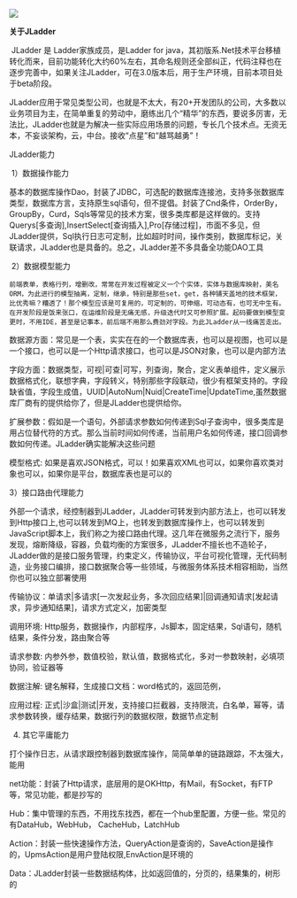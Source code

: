 ![](http://c.ladder2020.com/logo-small-java.jpg)

**关于JLadder**

​	JLadder 是 Ladder家族成员，是Ladder for java，其初版系.Net技术平台移植转化而来，目前功能转化大约60%左右，其命名规则还全部纠正，代码注释也在逐步完善中，如果关注JLadder，可在3.0版本后，用于生产环境，目前本项目处于beta阶段。

   JLadder应用于常见类型公司，也就是不太大，有20+开发团队的公司，大多数以业务项目为主，在简单重复的劳动中，磨练出几个“精华”的东西，要说多厉害，无法比，JLadder也就是为解决一些实际应用场景的问题，专长几个技术点。无资无本，不妄谈架构，云，中台。接收“点星”和“越骂越勇”！

JLadder能力

​	1）数据操作能力

​      基本的数据库操作Dao，封装了JDBC，可选配的数据库连接池，支持多张数据库类型，数据库方言，支持原生sql语句，但不提倡。封装了Cnd条件，OrderBy，GroupBy，Curd，Sqls等常见的技术方案，很多类库都是这样做的。支持Querys[多查询],InsertSelect[查询插入],Pro[存储过程]，市面不多见，但JLadder提供，Sql执行日志可定制，比如超时时间，操作类别，数据库标记，关联请求，JLadder也是具备的。总之，JLadder差不多具备全功能DAO工具

​    2）数据模型能力

 	前端表单，表格行列，增删改，常常在开发过程被定义一个个实体，实体与数据库映射，美名ORM，为此进行的模型抽离，定制，继承，特别是那些set，get，各种铺天盖地的技术框架，比优秀嘛？糟透了！那个模型应该是可复用的，可定制的，可伸缩，可动态有，也可无中生有。在开发阶段是饭来张口，在运维阶段是无痛无感，升级迭代时又可参照扩展。起码要做到模型变更时，不用IDE，甚至是记事本，前后端不用那么费劲对字段。为此JLadder从一线痛苦走出。

​    数据源方面：常见是一个表，实实在在的一个数据库表，也可以是视图，也可以是一个接口，也可以是一个Http请求接口，也可以是JSON对象，也可以是内部方法

​    字段方面：数据类型，可视|可查|可写，列查询，聚合，定义表单组件，定义展示数据格式化，联想字典，字段转义，特别那些字段联动，很少有框架支持的。字段缺省值，字段生成值，UUID|AutoNum|Nuid|CreateTime|UpdateTime,虽然数据库厂商有的提供给你了，但是JLadder也提供给你。

   扩展参数：假如是一个语句，外部请求参数如何传递到Sql子查询中，很多类库是用占位替代符的方式。那么当前时间如何传递，当前用户名如何传递，接口回调参数如何传递。JLadder确实能解决这些问题

   模型格式:   如果是喜欢JSON格式，可以！如果喜欢XML也可以，如果你喜欢类对象也可以，如果你是平台，数据库表也是可以的

 3）接口路由代理能力

   外部一个请求，经控制器到JLadder，JLadder可转发到内部方法上，也可以转发到Http接口上,也可以转发到MQ上，也转发到数据库操作上，也可以转发到JavaScript脚本上，我们称之为接口路由代理。这几年在微服务之流行下，服务发现，熔断降级，容器，负载均衡的方案很多，JLadder不擅长也不造轮子，JLadder做的是接口服务管理，约束定义，传输协议，平台可视化管理，无代码制造，业务接口编排，接口数据聚合等一些领域，与微服务体系技术相容相助，当然你也可以独立部署使用

   传输协议：单请求|多请求[一次发起业务，多次回应结果]|回调通知请求[发起请求，异步通知结果]，请求方式定义，加密类型

   调用环境:  Http服务，数据操作，内部程序，Js脚本，固定结果，Sql语句，随机结果，条件分发，路由聚合等

   请求参数: 内参外参，数值校验，默认值，数据格式化，多对一参数映射，必填项协同，验证器等

   数据注解: 键名解释，生成接口文档：word格式的，返回范例，

   应用过程: 正式|沙盒|测试|开发，支持接口拦截器，支持限流，白名单，幂等，请求参数转换，缓存结果，数据行列的数据权限，数据节点定制

4) 其它平庸能力

  打个操作日志，从请求跟控制器到数据库操作，简简单单的链路跟踪，不太强大，能用

  net功能：封装了Http请求，底层用的是OKHttp，有Mail，有Socket，有FTP等，常见功能，都是抄写的

  Hub：集中管理的东西，不用找东找西，都在一个hub里配置，方便一些。常见的有DataHub，WebHub， CacheHub，LatchHub

  Action：封装一些快速操作方法，QueryAction是查询的，SaveAction是操作的，UpmsAction是用户登陆权限,EnvAction是环境的

  Data：JLadder封装一些数据结构体，比如返回值的，分页的，结果集的，树形的





   

